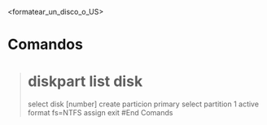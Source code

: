 <formatear_un_disco_o_US>
# Comandos
> diskpart
> list disk
> ===========
> select disk [number]
> create particion primary
>select partition 1
>active
>format fs=NTFS
>assign
>exit
#End Comands
